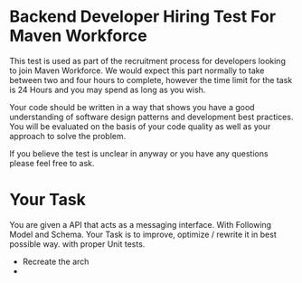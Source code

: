 # Backend Developer Hiring Test For Maven Workforce

This test is used as part of the recruitment process for developers looking to join Maven Workforce. 
We would expect this part normally to take between two and four hours to complete, however the time limit for 
the task is 24 Hours and you may spend as long as you wish.

Your code should be written in a way that shows you have a good understanding of software design patterns 
and development best practices. You will be evaluated on the basis of your code
quality as well as your approach to solve the problem.

If you believe the test is unclear in anyway or you have any questions please feel free to ask.

# Your Task

You are given a API that acts as a messaging interface. With Following Model and 
Schema. Your Task is to improve, optimize / rewrite it in best possible way. with proper Unit
tests.

- Recreate the arch
-






